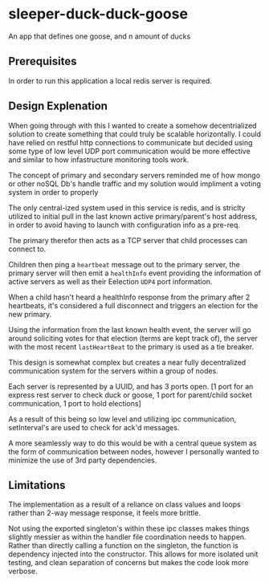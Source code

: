 # sleeper-duck-duck-goose
An app that defines one goose, and n amount of ducks




## Prerequisites

In order to run this application a local redis server is required.

## Design Explenation

When going through with this I wanted to create a somehow decentrialized solution to create something that could truly be scalable horizontally. I could have relied on restful http connections to communicate but decided using some type of low level UDP port communication would be more effective and similar to how infastructure monitoring tools work.

The concept of primary and secondary servers reminded me of how mongo or other noSQL Db's handle traffic and my solution would impliment a voting system in order to properly

The only central-ized system used in this service is redis, and is striclty utilized to initial pull in the last known active primary/parent's host address, in order to avoid having to launch with configuration info as a pre-req.

The primary therefor then acts as a TCP server that child processes can connect to.

Children then ping a `heartbeat` message out to the primary server, the primary server will then emit a `healthInfo` event providing the information of active servers as well as their Eelection `UDP4` port information.

When a child hasn't heard a healthInfo response from the primary after 2 heartbeats, it's considered a full disconnect and triggers an election for the new primary.

Using the information from the last known health event, the server will go around soliciting votes for that election (terms are kept track of), the server with the most recent `lastHeartBeat` to the primary is used as a tie breaker.

This design is somewhat complex but creates a near fully decentralized communication system for the servers within a group of nodes.

Each server is represented by a UUID, and has 3 ports open. [1 port for an express rest server to check duck or goose, 1 port for parent/child socket communication, 1 port to hold elections]

As a result of this being so low level and utilizing ipc communication, setInterval's are used to check for ack'd messages.

A more seamlessly way to do this would be with a central queue system as the form of communication between nodes, however I personally wanted to minimize the use of 3rd party dependencies.

## Limitations

The implementation as a result of a reliance on class values and loops rather than 2-way message response, it feels more brittle.

Not using the exported singleton's within these ipc classes makes things slightly messier as within the handler file coordination needs to happen. Rather than directly calling a function on the singleton,
the function is dependency injected into the constructor. This allows for more isolated unit testing, and clean separation of concerns but makes the code look more verbose.